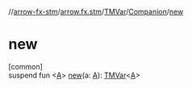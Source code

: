 //[arrow-fx-stm](../../../../index.md)/[arrow.fx.stm](../../index.md)/[TMVar](../index.md)/[Companion](index.md)/[new](new.md)

# new

[common]\
suspend fun &lt;[A](new.md)&gt; [new](new.md)(a: [A](new.md)): [TMVar](../index.md)&lt;[A](new.md)&gt;
